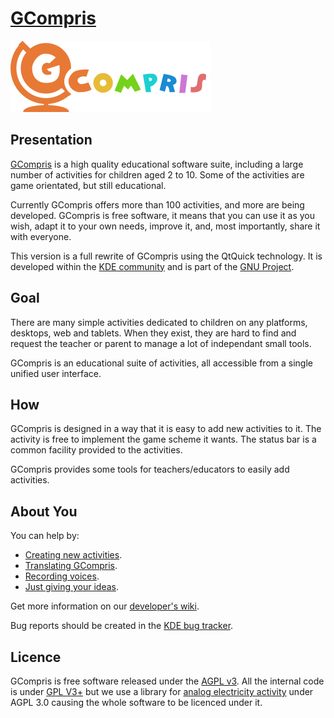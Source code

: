# [GCompris](https://gcompris.net)

![GCompris logo](src/core/resource/gcompris.png)

## Presentation
[GCompris](https://gcompris.net) is a high quality educational software suite,
including a large number of activities for children aged 2 to 10.
Some of the activities are game orientated, but still educational.

Currently GCompris offers more than 100 activities, and more are being
developed. GCompris is free software, it means that you can use it as you
wish, adapt it to your own needs, improve it, and, most importantly, share it
with everyone.

This version is a full rewrite of GCompris using the QtQuick technology. It is
developed within the [KDE community](https://www.kde.org) and is part of the
[GNU Project](https://www.gnu.org/education/edu-software-gcompris.en.html).

## Goal

There are many simple activities dedicated to children on any platforms,
desktops, web and tablets. When they exist, they are hard to find and request
the teacher or parent to manage a lot of independant small tools.

GCompris is an educational suite of activities, all accessible from a
single unified user interface.

## How

GCompris is designed in a way that it is easy to add new activities to it. The
activity is free to implement the game scheme it wants. The status bar is a
common facility provided to the activities.

GCompris provides some tools for teachers/educators to easily add activities.

## About You

You can help by:

* [Creating new activities](https://gcompris.net/wiki/Qt_Quick_development_process).
* [Translating GCompris](https://gcompris.net/wiki/Developer%27s_corner#Translation).
* [Recording voices](https://gcompris.net/wiki/Voice_translation_Qt).
* [Just giving your ideas](https://gcompris.net/wiki/Ideas_for_activities).

Get more information on our [developer's wiki](https://gcompris.net/wiki/Developer%27s_corner).

Bug reports should be created in the [KDE bug tracker](https://bugs.kde.org/enter_bug.cgi?product=gcompris).

## Licence

GCompris is free software released under the [AGPL v3](https://www.gnu.org/licenses/agpl-3.0.html). All the internal code is under [GPL V3+](https://www.gnu.org/licenses/gpl-3.0.html) but we use a library for [analog electricity activity](https://github.com/edx/edx-platform/blob/master/common/lib/xmodule/xmodule/js/src/capa/schematic.js) under AGPL 3.0 causing the whole software to be licenced under it.
